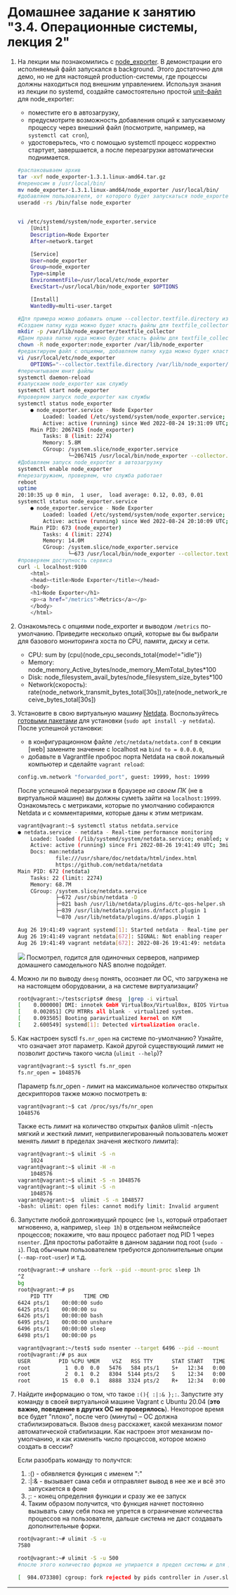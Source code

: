 # Домашнее задание к занятию "3.4. Операционные системы, лекция 2"

1. На лекции мы познакомились с [node_exporter](https://github.com/prometheus/node_exporter/releases). В демонстрации его исполняемый файл запускался в background. Этого достаточно для демо, но не для настоящей production-системы, где процессы должны находиться под внешним управлением. Используя знания из лекции по systemd, создайте самостоятельно простой [unit-файл](https://www.freedesktop.org/software/systemd/man/systemd.service.html) для node_exporter:

    * поместите его в автозагрузку,
    * предусмотрите возможность добавления опций к запускаемому процессу через внешний файл (посмотрите, например, на `systemctl cat cron`),
    * удостоверьтесь, что с помощью systemctl процесс корректно стартует, завершается, а после перезагрузки автоматически поднимается.

    ```bash
    #распаковываем архив
    tar -xvf node_exporter-1.3.1.linux-amd64.tar.gz
    #переносим в /usr/local/bin/
    mv node_exporter-1.3.1.linux-amd64/node_exporter /usr/local/bin/
    #добавляем пользователя, от которого будет запускаться node_exporter как сервис
    useradd -rs /bin/false node_exporter


    vi /etc/systemd/system/node_exporter.service
        [Unit]
        Description=Node Exporter
        After=network.target

        [Service]
        User=node_exporter
        Group=node_exporter
        Type=simple
        EnvironmentFile=/usr/local/etc/node_exporter
        ExecStart=/usr/local/bin/node_exporter $OPTIONS

        [Install]
        WantedBy=multi-user.target

    #Для примера можно добавить опцию --collector.textfile.directory из файла /usr/local/etc/node_exporter
    #Создаем папку куда можно будет класть файлы для textfile_collector
    mkdir -p /var/lib/node_exporter/textfile_collector
    #Даем права папке куда можно будет класть файлы для textfile_collector
    chown -R node_exporter:node_exporter /var/lib/node_exporter
    #редактируем файл с опциями, добавляем папку куда можно будет класть файлы для textfile_collector
    vi /usr/local/etc/node_exporter
        OPTIONS="--collector.textfile.directory /var/lib/node_exporter/textfile_collector" 
    #перечитываем юнит файлы
    systemctl daemon-reload
    #запускаем node_exporter как службу
    systemctl start node_exporter
    #проверяем запуск node_exporter как службы
    systemctl status node_exporter
        ● node_exporter.service - Node Exporter
            Loaded: loaded (/etc/systemd/system/node_exporter.service; enabled; vendor preset: enabled)
            Active: active (running) since Wed 2022-08-24 19:31:09 UTC; 37min ago
        Main PID: 2067415 (node_exporter)
            Tasks: 8 (limit: 2274)
            Memory: 5.8M
            CGroup: /system.slice/node_exporter.service
                    └─2067415 /usr/local/bin/node_exporter --collector.textfile.directory /var/lib/node_exporter/textfile_collector
    #Добавляем запуск node_exporter в автозагрузку
    systemctl enable node_exporter
    #перезагружаем, проверяем, что служба работает
    reboot
    uptime
    20:10:35 up 0 min,  1 user,  load average: 0.12, 0.03, 0.01
    systemctl status node_exporter.service
        ● node_exporter.service - Node Exporter
            Loaded: loaded (/etc/systemd/system/node_exporter.service; enabled; vendor preset: enabled)
            Active: active (running) since Wed 2022-08-24 20:10:09 UTC; 23s ago
        Main PID: 673 (node_exporter)
            Tasks: 4 (limit: 2274)
            Memory: 14.0M
            CGroup: /system.slice/node_exporter.service
                    └─673 /usr/local/bin/node_exporter --collector.textfile.directory /var/lib/node_exporter/textfile_collector
    #проверяем доступность сервиса
    curl -L localhost:9100
        <html>
        <head><title>Node Exporter</title></head>
        <body>
        <h1>Node Exporter</h1>
        <p><a href="/metrics">Metrics</a></p>
        </body>
        </html>
    ```

1. Ознакомьтесь с опциями node_exporter и выводом `/metrics` по-умолчанию. Приведите несколько опций, которые вы бы выбрали для базового мониторинга хоста по CPU, памяти, диску и сети.

   - CPU: sum by (cpu)(node_cpu_seconds_total{mode!="idle"})
   - Memory: node_memory_Active_bytes/node_memory_MemTotal_bytes*100
   - Disk: node_filesystem_avail_bytes/node_filesystem_size_bytes*100
   - Network(скорость): rate(node_network_transmit_bytes_total[30s]),rate(node_network_receive_bytes_total[30s])

1. Установите в свою виртуальную машину [Netdata](https://github.com/netdata/netdata). Воспользуйтесь [готовыми пакетами](https://packagecloud.io/netdata/netdata/install) для установки (`sudo apt install -y netdata`). После успешной установки:
    * в конфигурационном файле `/etc/netdata/netdata.conf` в секции [web] замените значение с localhost на `bind to = 0.0.0.0`,
    * добавьте в Vagrantfile проброс порта Netdata на свой локальный компьютер и сделайте `vagrant reload`:

    ```bash
    config.vm.network "forwarded_port", guest: 19999, host: 19999
    ```

    После успешной перезагрузки в браузере *на своем ПК* (не в виртуальной машине) вы должны суметь зайти на `localhost:19999`. Ознакомьтесь с метриками, которые по умолчанию собираются Netdata и с комментариями, которые даны к этим метрикам.

    ```bash
    vagrant@vagrant:~$ systemctl status netdata.service
    ● netdata.service - netdata - Real-time performance monitoring
        Loaded: loaded (/lib/systemd/system/netdata.service; enabled; vendor preset: enabled)
        Active: active (running) since Fri 2022-08-26 19:41:49 UTC; 3min 0s ago
        Docs: man:netdata
                file:///usr/share/doc/netdata/html/index.html
                https://github.com/netdata/netdata
    Main PID: 672 (netdata)
        Tasks: 22 (limit: 2274)
        Memory: 68.7M
        CGroup: /system.slice/netdata.service
                ├─672 /usr/sbin/netdata -D
                ├─821 bash /usr/lib/netdata/plugins.d/tc-qos-helper.sh 1
                ├─839 /usr/lib/netdata/plugins.d/nfacct.plugin 1
                └─870 /usr/lib/netdata/plugins.d/apps.plugin 1

    Aug 26 19:41:49 vagrant systemd[1]: Started netdata - Real-time performance monitoring.
    Aug 26 19:41:49 vagrant netdata[672]: SIGNAL: Not enabling reaper
    Aug 26 19:41:49 vagrant netdata[672]: 2022-08-26 19:41:49: netdata INFO  : MAIN : SIGNAL: Not enabling reaper
    ```

    ![](Img/2022-08-27_23-00-36.png)
    Посмотрел, годится для одиночных серверов, например домашнего самодельного NAS вполне подойдет.
1. Можно ли по выводу `dmesg` понять, осознает ли ОС, что загружена не на настоящем оборудовании, а на системе виртуализации?
    ```bash
    root@vagrant:~/testscripts# dmesg  |grep -i virtual
    [    0.000000] DMI: innotek GmbH VirtualBox/VirtualBox, BIOS VirtualBox 12/01/2006
    [    0.002051] CPU MTRRs all blank - virtualized system.
    [    0.093505] Booting paravirtualized kernel on KVM
    [    2.600549] systemd[1]: Detected virtualization oracle.
    ```

1. Как настроен sysctl `fs.nr_open` на системе по-умолчанию? Узнайте, что означает этот параметр. Какой другой существующий лимит не позволит достичь такого числа (`ulimit --help`)?
    ```bash
    vagrant@vagrant:~$ sysctl fs.nr_open
    fs.nr_open = 1048576
    ```    
    Параметр fs.nr_open - лимит на максимальное количество открытых дескрипторов также можно посмотреть в:
    ```bash
    vagrant@vagrant:~$ cat /proc/sys/fs/nr_open
    1048576
    ```
    Также есть лимит на количество открытых фалйов ulimit -n(есть мягкий и жесткий лимит, непривилегированный пользователь может менять лимит в пределах значеня жесткого лимита):
    ```bash
    vagrant@vagrant:~$ ulimit -S -n
        1024
    vagrant@vagrant:~$ ulimit -H -n
        1048576
    vagrant@vagrant:~$ ulimit -S -n 1048576
    vagrant@vagrant:~$ ulimit -S -n
        1048576
    vagrant@vagrant:~$  ulimit -S -n 1048577
    -bash: ulimit: open files: cannot modify limit: Invalid argument
    ```
    
1. Запустите любой долгоживущий процесс (не `ls`, который отработает мгновенно, а, например, `sleep 1h`) в отдельном неймспейсе процессов; покажите, что ваш процесс работает под PID 1 через `nsenter`. Для простоты работайте в данном задании под root (`sudo -i`). Под обычным пользователем требуются дополнительные опции (`--map-root-user`) и т.д.

    ```bash
    root@vagrant:~# unshare --fork --pid --mount-proc sleep 1h
    ^Z
    bg
    root@vagrant:~# ps
        PID TTY          TIME CMD
    6424 pts/1    00:00:00 sudo
    6425 pts/1    00:00:00 su
    6426 pts/1    00:00:00 bash
    6495 pts/1    00:00:00 unshare
    6496 pts/1    00:00:00 sleep
    6498 pts/1    00:00:00 ps

    vagrant@vagrant:~/test$ sudo nsenter --target 6496 --pid --mount
    root@vagrant:/# ps aux
    USER         PID %CPU %MEM    VSZ   RSS TTY      STAT START   TIME COMMAND
    root           1  0.0  0.0   5476   584 pts/1    S+   12:34   0:00 sleep 15m
    root           2  0.1  0.2   8304  5144 pts/2    S    12:34   0:00 -bash
    root          15  0.0  0.1   8888  3324 pts/2    R+   12:34   0:00 ps aux
    ```

2. Найдите информацию о том, что такое `:(){ :|:& };:`. Запустите эту команду в своей виртуальной машине Vagrant с Ubuntu 20.04 (**это важно, поведение в других ОС не проверялось**). Некоторое время все будет "плохо", после чего (минуты) – ОС должна стабилизироваться. Вызов `dmesg` расскажет, какой механизм помог автоматической стабилизации. Как настроен этот механизм по-умолчанию, и как изменить число процессов, которое можно создать в сессии?

    Если разобрать команду то получтся:

    1. :() - обявляется функция с именем ":"
    1. :|:& - вызывает сама себя и отправляет вывод в нее же и всё это запускается в фоне
    1. ;: - конец определния функции и сразу же ее запуск 
    1. Таким образом получится, что функция начнет постоянно вызывать саму себя пока не упрется в ограничение количества процессов на пользователя, дальше система не даст создавать дополнительные форки.

    ```bash
    root@vagrant:~# ulimit -S -u
    7580

    root@vagrant:~# ulimit -S -u 500
    #после этого количество форков не упирается в предел системы и для других пользователей система доступна
    
    [  984.073380] cgroup: fork rejected by pids controller in /user.slice/user-1000.slice/session-1.scope
    ```

 
 ---
